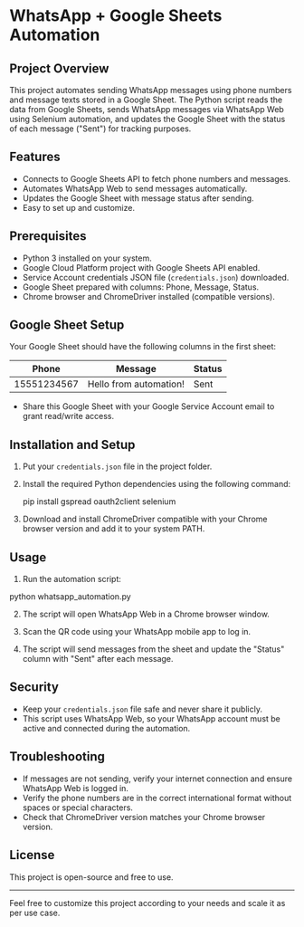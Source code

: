 # WhatsApp + Google Sheets Automation

## Project Overview
This project automates sending WhatsApp messages using phone numbers and message texts stored in a Google Sheet. 
The Python script reads the data from Google Sheets, sends WhatsApp messages via WhatsApp Web using Selenium automation, 
and updates the Google Sheet with the status of each message ("Sent") for tracking purposes.

## Features
- Connects to Google Sheets API to fetch phone numbers and messages.
- Automates WhatsApp Web to send messages automatically.
- Updates the Google Sheet with message status after sending.
- Easy to set up and customize.

## Prerequisites
- Python 3 installed on your system.
- Google Cloud Platform project with Google Sheets API enabled.
- Service Account credentials JSON file (`credentials.json`) downloaded.
- Google Sheet prepared with columns: Phone, Message, Status.
- Chrome browser and ChromeDriver installed (compatible versions).

## Google Sheet Setup
Your Google Sheet should have the following columns in the first sheet:

| Phone       | Message                   | Status |
|-------------|---------------------------|--------|
| 15551234567 | Hello from automation!    | Sent   |

- Share this Google Sheet with your Google Service Account email to grant read/write access.

## Installation and Setup

1. Put your `credentials.json` file in the project folder.

2. Install the required Python dependencies using the following command:

   pip install gspread oauth2client selenium

   

3. Download and install ChromeDriver compatible with your Chrome browser version and add it to your system PATH.

## Usage

1. Run the automation script:

python whatsapp_automation.py


2. The script will open WhatsApp Web in a Chrome browser window.

3. Scan the QR code using your WhatsApp mobile app to log in.

4. The script will send messages from the sheet and update the "Status" column with "Sent" after each message.

## Security
- Keep your `credentials.json` file safe and never share it publicly.
- This script uses WhatsApp Web, so your WhatsApp account must be active and connected during the automation.

## Troubleshooting
- If messages are not sending, verify your internet connection and ensure WhatsApp Web is logged in.
- Verify the phone numbers are in the correct international format without spaces or special characters.
- Check that ChromeDriver version matches your Chrome browser version.

## License
This project is open-source and free to use.

---

Feel free to customize this project according to your needs and scale it as per use case.

